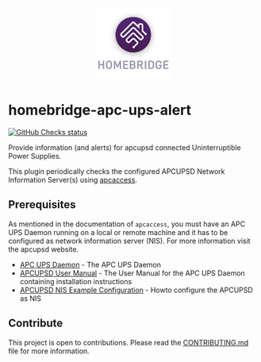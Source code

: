 
<p align="center">

<img src="https://github.com/homebridge/branding/raw/master/logos/homebridge-wordmark-logo-vertical.png" width="150">

</p>

# homebridge-apc-ups-alert

<!-- [![NPM Latest version](https://flat.badgen.net/npm/v/homebridge-apc-ups-alert/latest?icon=npm&label=%40latest&color=blue)](https://www.npmjs.com/package/homebridge-apc-ups-alert/v/latest) -->
<!-- [![NPM Downloads](https://flat.badgen.net/npm/dt/homebridge-apc-ups-alert/?icon=npm&color=blue)](https://www.npmjs.com/package/homebridge-apc-ups-alert) -->
[![GitHub Checks status](https://flat.badgen.net/github/checks/itavero/homebridge-apc-ups-alert?icon=github)](https://github.com/itavero/homebridge-apc-ups-alert)

Provide information (and alerts) for apcupsd connected Uninterruptible Power Supplies.

This plugin periodically checks the configured APCUPSD Network Information Server(s) using [apcaccess](https://github.com/mapero/apcaccess#readme).

## Prerequisites

As mentioned in the documentation of `apcaccess`, you must have an APC UPS Daemon running on a local or remote machine and it has to be
configured as network information server (NIS). For more information visit the apcupsd website.

* [APC UPS Daemon](http://www.apcupsd.org/) - The APC UPS Daemon
* [APCUPSD User Manual](https://maven.apache.org/) - The User Manual for the APC UPS Daemon containing installation instructions
* [APCUPSD NIS Example Configuration](http://www.apcupsd.org/manual/manual.html#nis-server-client-configuration-using-the-net-driver) - Howto configure the APCUPSD as NIS

## Contribute
This project is open to contributions. Please read the [CONTRIBUTING.md](CONTRIBUTING.md) file for more information.
